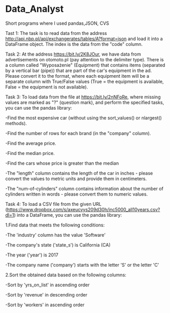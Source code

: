 # Data_Analyst
Short programs where I used pandas,JSON, CVS


Tast 1:
The task is to read data from the address
http://api.nbp.pl/api/exchangerates/tables/A?format=json and load it into a DataFrame object.
The index is the data from the "code" column.


Task 2:
At the address https://bit.ly/2K8JOur, we have data from advertisements on otomoto.pl (pay attention to the delimiter type). There is a column called "Wyposażenie" (Equipment) that contains items (separated by a vertical bar (pipe)) that are part of the car's equipment in the ad. Please convert it to the format, where each equipment item will be a separate column with True/False values 
(True = the equipment is available, False = the equipment is not available).


Task 3:
To load data from the file at https://bit.ly/2nNFoRe, where missing values are marked as "?" (question mark), and perform the specified tasks, you can use the pandas library:

-Find the most expensive car (without using the sort_values() or nlargest() methods).

-Find the number of rows for each brand (in the "company" column).

-Find the average price.

-Find the median price.

-Find the cars whose price is greater than the median

-The "length" column contains the length of the car in inches - please convert the values to metric units and provide them in centimeters.

-The "num-of-cylinders" column contains information about the number of cylinders written in words - please convert them to numeric values.



Task 4:
To load a CSV file from the given URL (https://www.dropbox.com/s/axeucvys209d30h/inc5000_all10years.csv?dl=1) into a DataFrame, you can use the pandas library:



1.Find data that meets the following conditions:

-The 'industry' column has the value 'Software'

-The company's state ('state_s') is California (CA)

-The year ('year') is 2017

-The company name ('company') starts with the letter 'S' or the letter 'C'



2.Sort the obtained data based on the following columns:

-Sort by 'yrs_on_list' in ascending order

-Sort by 'revenue' in descending order

-Sort by 'workers' in ascending order

